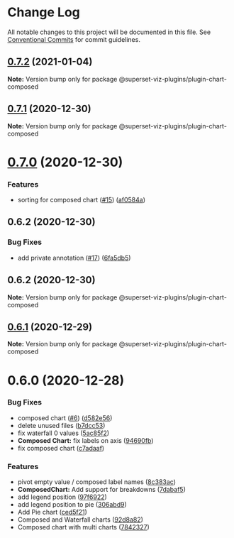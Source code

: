 # Change Log

All notable changes to this project will be documented in this file.
See [Conventional Commits](https://conventionalcommits.org) for commit guidelines.

## [0.7.2](https://github.com/nielsen-oss/superset-viz-plugins/compare/@superset-viz-plugins/plugin-chart-composed@0.7.1...@superset-viz-plugins/plugin-chart-composed@0.7.2) (2021-01-04)

**Note:** Version bump only for package @superset-viz-plugins/plugin-chart-composed





## [0.7.1](https://github.com/nielsen-oss/superset-viz-plugins/compare/@superset-viz-plugins/plugin-chart-composed@0.7.0...@superset-viz-plugins/plugin-chart-composed@0.7.1) (2020-12-30)

**Note:** Version bump only for package @superset-viz-plugins/plugin-chart-composed





# [0.7.0](https://github.com/nielsen-oss/superset-viz-plugins/compare/@superset-viz-plugins/plugin-chart-composed@0.6.2...@superset-viz-plugins/plugin-chart-composed@0.7.0) (2020-12-30)


### Features

* sorting for composed chart ([#15](https://github.com/nielsen-oss/superset-viz-plugins/issues/15)) ([af0584a](https://github.com/nielsen-oss/superset-viz-plugins/commit/af0584af5b2108fabdb2c6c0fa0654a5a556fbd1))





## 0.6.2 (2020-12-30)


### Bug Fixes

* add private annotation ([#17](https://github.com/nielsen-oss/superset-viz-plugins/issues/17)) ([6fa5db5](https://github.com/nielsen-oss/superset-viz-plugins/commit/6fa5db5cff10792d6f14eb82f30067c8dc3e2c71))





## 0.6.2 (2020-12-30)

**Note:** Version bump only for package @superset-viz-plugins/plugin-chart-composed





## [0.6.1](https://github.com/nielsen-oss/superset-viz-plugins/compare/@superset-viz-plugins/plugin-chart-composed@0.6.0...@superset-viz-plugins/plugin-chart-composed@0.6.1) (2020-12-29)

**Note:** Version bump only for package @superset-viz-plugins/plugin-chart-composed





# 0.6.0 (2020-12-28)


### Bug Fixes

* composed chart ([#6](https://github.com/nielsen-oss/superset-viz-plugins/issues/6)) ([d582e56](https://github.com/nielsen-oss/superset-viz-plugins/commit/d582e56b98ebc626968b4f9587348bdeb0e4b20c))
* delete unused files ([b7dcc53](https://github.com/nielsen-oss/superset-viz-plugins/commit/b7dcc53e253ed549bb2c4b7c28feb66c6251fd05))
* fix waterfall 0 values ([5ac85f2](https://github.com/nielsen-oss/superset-viz-plugins/commit/5ac85f26f951a0782b1f816825542b9bc2fdffd3))
* **Composed Chart:** fix labels on axis ([94690fb](https://github.com/nielsen-oss/superset-viz-plugins/commit/94690fbd289f5791820d904311fe57f003970ff0))
* fix composed chart ([c7adaaf](https://github.com/nielsen-oss/superset-viz-plugins/commit/c7adaafada43133b01fdc0bcf861c29a6b5562bf))


### Features

* pivot empty value / composed label names ([8c383ac](https://github.com/nielsen-oss/superset-viz-plugins/commit/8c383ac4305eabf1b6c71961e55717e980a208da))
* **ComposedChart:** Add support for breakdowns ([7dabaf5](https://github.com/nielsen-oss/superset-viz-plugins/commit/7dabaf5c76a98a4a5e8fe4083f8773890f4dfe85))
* add legend position ([97f6922](https://github.com/nielsen-oss/superset-viz-plugins/commit/97f692268c91754ca3f49d1d25c5b3ae298f7670))
* add legend position to pie ([306abd9](https://github.com/nielsen-oss/superset-viz-plugins/commit/306abd91596c3eb6eb4e692d7d0a99b93f6e6548))
* Add Pie chart ([ced5f21](https://github.com/nielsen-oss/superset-viz-plugins/commit/ced5f2185ddfec2003d0b88b42c075beea0f0cb2))
* Composed and Waterfall charts ([92d8a82](https://github.com/nielsen-oss/superset-viz-plugins/commit/92d8a82da539d794f9b8c367a16f95249b912a50))
* Composed chart with multi charts ([7842327](https://github.com/nielsen-oss/superset-viz-plugins/commit/784232758f4109e484f3052b45445f16c470d53a))
